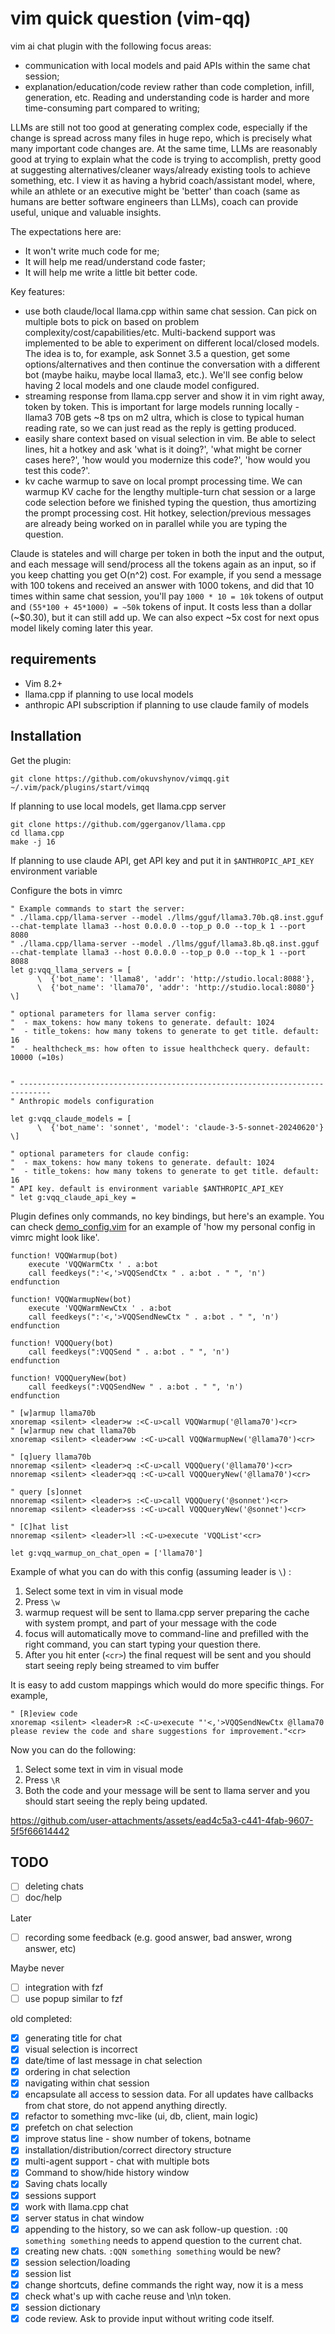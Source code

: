 # vim quick question (vim-qq)

vim ai chat plugin with the following focus areas:
* communication with local models and paid APIs within the same chat session;
* explanation/education/code review rather than code completion, infill, generation, etc. Reading and understanding code is harder and more time-consuming part compared to writing;

LLMs are still not too good at generating complex code, especially if the change is spread across many files in huge repo, which is precisely what many important code changes are. At the same time, LLMs are reasonably good at trying to explain what the code is trying to accomplish, pretty good at suggesting alternatives/cleaner ways/already existing tools to achieve something, etc. I view it as having a hybrid coach/assistant model, where, while an athlete or an executive might be 'better' than coach (same as humans are better software engineers than LLMs), coach can provide useful, unique and valuable insights. 

The expectations here are:
* It won't write much code for me;
* It will help me read/understand code faster;
* It will help me write a little bit better code.

Key features:
* use both claude/local llama.cpp within same chat session. Can pick on multiple bots to pick on based on problem complexity/cost/capabilities/etc. Multi-backend support was implemented to be able to experiment on different local/closed models. The idea is to, for example, ask Sonnet 3.5 a question, get some options/alternatives and then continue the conversation with a different bot (maybe haiku, maybe local llama3, etc.). We'll see config below having 2 local models and one claude model configured.
* streaming response from llama.cpp server and show it in vim right away, token by token. This is important for large models running locally - llama3 70B gets ~8 tps on m2 ultra, which is close to typical human reading rate, so we can just read as the reply is getting produced.
* easily share context based on visual selection in vim. Be able to select lines, hit a hotkey and ask 'what is it doing?', 'what might be corner cases here?', 'how would you modernize this code?', 'how would you test this code?'.
* kv cache warmup to save on local prompt processing time. We can warmup KV cache for the lengthy multiple-turn chat session or a large code selection before we finished typing the question, thus amortizing the prompt processing cost. Hit hotkey, selection/previous messages are already being worked on in parallel while you are typing the question.

Claude is stateles and will charge per token in both the input and the output, and each message will send/process all the tokens again as an input, so if you keep chatting you get O(n^2) cost. For example, if you send a message with 100 tokens and received an answer with 1000 tokens, and did that 10 times within same chat session, you'll pay `1000 * 10 = 10k` tokens of output and `(55*100 + 45*1000) = ~50k` tokens of input. It costs less than a dollar (~$0.30), but it can still add up. We can also expect ~5x cost for next opus model likely coming later this year.

## requirements

* Vim 8.2+
* llama.cpp if planning to use local models
* anthropic API subscription if planning to use claude family of models

## Installation

Get the plugin:
```
git clone https://github.com/okuvshynov/vimqq.git ~/.vim/pack/plugins/start/vimqq

```

If planning to use local models, get llama.cpp server

```
git clone https://github.com/ggerganov/llama.cpp
cd llama.cpp
make -j 16
```

If planning to use claude API, get API key and put it in `$ANTHROPIC_API_KEY` environment variable

Configure the bots in vimrc
```
" Example commands to start the server:
" ./llama.cpp/llama-server --model ./llms/gguf/llama3.70b.q8.inst.gguf --chat-template llama3 --host 0.0.0.0 --top_p 0.0 --top_k 1 --port 8080
" ./llama.cpp/llama-server --model ./llms/gguf/llama3.8b.q8.inst.gguf --chat-template llama3 --host 0.0.0.0 --top_p 0.0 --top_k 1 --port 8088
let g:vqq_llama_servers = [
      \  {'bot_name': 'llama8', 'addr': 'http://studio.local:8088'},
      \  {'bot_name': 'llama70', 'addr': 'http://studio.local:8080'}
\]

" optional parameters for llama server config:
"  - max_tokens: how many tokens to generate. default: 1024
"  - title_tokens: how many tokens to generate to get title. default: 16
"  - healthcheck_ms: how often to issue healthcheck query. default: 10000 (=10s)


" -----------------------------------------------------------------------------
" Anthropic models configuration

let g:vqq_claude_models = [
      \  {'bot_name': 'sonnet', 'model': 'claude-3-5-sonnet-20240620'}
\]

" optional parameters for claude config:
"  - max_tokens: how many tokens to generate. default: 1024
"  - title_tokens: how many tokens to generate to get title. default: 16
" API key. default is environment variable $ANTHROPIC_API_KEY
" let g:vqq_claude_api_key = 
```

Plugin defines only commands, no key bindings, but here's an example. You can check [demo_config.vim](demo_config.vim) for an example of 'how my personal config in vimrc might look like'.

```
function! VQQWarmup(bot)
    execute 'VQQWarmCtx ' . a:bot 
    call feedkeys(":'<,'>VQQSendCtx " . a:bot . " ", 'n')
endfunction

function! VQQWarmupNew(bot)
    execute 'VQQWarmNewCtx ' . a:bot 
    call feedkeys(":'<,'>VQQSendNewCtx " . a:bot . " ", 'n')
endfunction

function! VQQQuery(bot)
    call feedkeys(":VQQSend " . a:bot . " ", 'n')
endfunction

function! VQQQueryNew(bot)
    call feedkeys(":VQQSendNew " . a:bot . " ", 'n')
endfunction

" [w]armup llama70b
xnoremap <silent> <leader>w :<C-u>call VQQWarmup('@llama70')<cr>
" [w]armup new chat llama70b
xnoremap <silent> <leader>ww :<C-u>call VQQWarmupNew('@llama70')<cr>

" [q]uery llama70b
nnoremap <silent> <leader>q :<C-u>call VQQQuery('@llama70')<cr>
nnoremap <silent> <leader>qq :<C-u>call VQQQueryNew('@llama70')<cr>

" query [s]onnet
nnoremap <silent> <leader>s :<C-u>call VQQQuery('@sonnet')<cr>
nnoremap <silent> <leader>ss :<C-u>call VQQQueryNew('@sonnet')<cr>

" [C]hat list
nnoremap <silent> <leader>ll :<C-u>execute 'VQQList'<cr>

let g:vqq_warmup_on_chat_open = ['llama70']

```

Example of what you can do with this config (assuming leader is `\`) : 
1. Select some text in vim in visual mode
2. Press `\w`
3. warmup request will be sent to llama.cpp server preparing the cache with system prompt, and part of your message with the code
4. focus will automatically move to command-line and prefilled with the right command, you can start typing your question there.
5. After you hit enter (`<cr>`) the final request will be sent and you should start seeing reply being streamed to vim buffer

It is easy to add custom mappings which would do more specific things. For example,

```
" [R]eview code
xnoremap <silent> <leader>R :<C-u>execute "'<,'>VQQSendNewCtx @llama70 please review the code and share suggestions for improvement."<cr>
```

Now you can do the following:
1. Select some text in vim in visual mode
2. Press `\R`
3. Both the code and your message will be sent to llama server and you should start seeing the reply being updated.



https://github.com/user-attachments/assets/ead4c5a3-c441-4fab-9607-5f5f66614442




## TODO

- [ ] deleting chats
- [ ] doc/help

Later

- [ ] recording some feedback (e.g. good answer, bad answer, wrong answer, etc)

Maybe never
- [ ] integration with fzf
- [ ] use popup similar to fzf

old completed:
- [x] generating title for chat
- [x] visual selection is incorrect
- [x] date/time of last message in chat selection
- [x] ordering in chat selection
- [x] navigating within chat session
- [x] encapsulate all access to session data. For all updates have callbacks from chat store, do not append anything directly.
- [x] refactor to something mvc-like (ui, db, client, main logic)
- [x] prefetch on chat selection
- [x] improve status line - show number of tokens, botname
- [x] installation/distribution/correct directory structure
- [x] multi-agent support - chat with multiple bots
- [x] Command to show/hide history window
- [x] Saving chats locally
- [x] sessions support
- [x] work with llama.cpp chat
- [x] server status in chat window
- [x] appending to the history, so we can ask follow-up question. `:QQ something something` needs to append question to the current chat. 
- [x] creating new chats. `:QQN something something` would be new?
- [x] session selection/loading
- [x] session list
- [x] change shortcuts, define commands the right way, now it is a mess
- [x] check what's up with cache reuse and \n\n token.
- [x] session dictionary
- [x] code review. Ask to provide input without writing code itself. 
